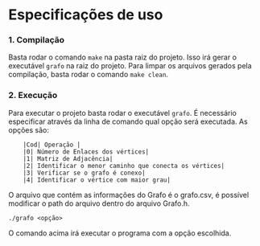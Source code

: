 # Especificações de uso

### 1. Compilação
Basta rodar o comando `make` na pasta raiz do projeto. Isso irá gerar o executável `grafo` na raiz do projeto.
Para limpar os arquivos gerados pela compilação, basta rodar o comando `make clean`.

### 2. Execução
Para executar o projeto basta rodar o executável `grafo`. É necessário especificar através da linha de comando qual opção será executada. As opções são:

        |Cod| Operação |
        |0| Número de Enlaces dos vértices|
        |1| Matriz de Adjacência|
        |2| Identificar o menor caminho que conecta os vértices|
        |3| Verificar se o grafo é conexo|
        |4| Identificar o vértice com maior grau|

O arquivo que contém as informações do Grafo é o grafo.csv, é possível modificar o path do arquivo dentro do arquivo Grafo.h.

```
./grafo <opção>
```
O comando acima irá executar o programa com a opção escolhida.
